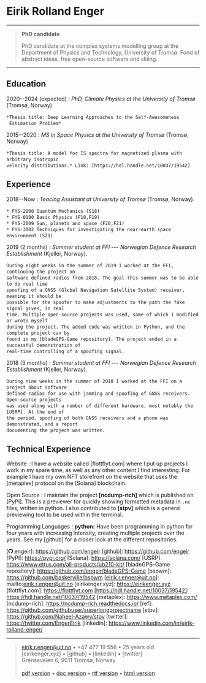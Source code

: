 Eirik Rolland Enger
===================

----

> **PhD candidate**
>
> PhD candidate at the complex systems modelling group at the Department of Physics and
> Technology, University of Tromsø. Fond of abstract ideas, free open-source software and
> skiing.

----

Education
---------

2020--2024 (expected)
:   *PhD, Climate Physics at the University of Tromsø* (Tromsø, Norway)

    *Thesis title: Deep Learning Approaches to the Self-Awesomeness
     Estimation Problem*

2015--2020
:   *MS in Space Physics at the University of Tromsø* (Tromsø, Norway)

    *Thesis title: A model for IS spectra for magnetized plasma with arbitrary isotropic
    velocity distributions.* Link: [https://hdl.handle.net/10037/19542]

Experience
----------

<!-- ----------                                              ---------- -->
<!-- **University of Tromsø:**                               2018-- -->
<!-- *Teaching Assistant*                                    Tromsø -->
<!-- ----------                                              ---------- -->

2018--Now
:   *Teacing Assistant at University of Tromsø* (Tromsø, Norway).

    * FYS-2000 Quantum Mechanics (S18)
    * FYS-0100 Basic Physics (F18,F19)
    * FYS-2009 Sun, planets and space (F20,F21)
    * FYS-3002 Techniques for investigating the near-earth space environment (S21)


<!-- ----------                                              ---------- -->
<!-- **FFI --- Norwegian Defence Research Establishment:**   June 2019--July 2019 -->
<!-- *Summer student*                                        Kjeller -->
<!-- ----------                                              ---------- -->

2019 (2 months)
:   *Summer student at FFI --- Norwegian Defence Research Establishment* (Kjeller, Norway).

    During eight weeks in the summer of 2019 I worked at the FFI, continuing the project on
    software defined radios from 2018. The goal this summer was to be able to do real time
    spoofing of a GNSS (Global Navigation Satellite System) receiver, meaning it should be
    possible for the spoofer to make adjustments to the path the fake signal gives, in real
    time. Multiple open-source projects was used, some of which I modified or wrote myself
    during the project. The added code was written in Python, and the complete project can by
    found in my [bladeGPS-Game repository]. The project ended in a successful demonstration of
    real-time controlling of a spoofing signal.

<!-- ----------                                              ---------- -->
<!-- **FFI --- Norwegian Defence Research Establishment:**   June 2018--August 2018 -->
<!-- *Summer student*                                        Kjeller -->
<!-- ----------                                              ---------- -->

2018 (3 months)
:   *Summer student at FFI --- Norwegian Defence Research Establishment* (Kjeller, Norway).

    During nine weeks in the summer of 2018 I worked at the FFI on a project about software
    defined radios for use with jamming and spoofing of GNSS receivers. Open-source projects
    was used along with a number of different hardware, most notably the [USRP]. At the end of
    the period, spoofing of both GNSS receivers and a phone was demonstrated, and a report
    documenting the project was written.

Technical Experience
--------------------

Website
:   I have a website called [flottflyt.com] where I put up projects I work in my spare
    time, as well as any other content I find interesting. For example I have my own NFT
    storefront on the website that uses the [metaplex] protocol on the [Solana]
    blockchain.

Open Source
:   I maintain the project **[ncdump-rich]** which is published on [PyPI]. This is
    a previewer for quickly showing formatted metadata in `.nc` files, written in python.
    I also contributed to **[stpv]** which is a general previewing tool to be used within
    the terminal.

Programming Languages
:   **python:**
    Have been programming in python for four years with increasing intensity, creating
    multiple projects over the years. See my [github] for a closer look at the different
    repositories.

<!-- :   **shell:** -->
<!--     Since switching to linux and more minimalistic window managers than the standard GNOME -->
<!--     window manager on Ubuntu, specifically the [bspwm], I have been working more and more -->
<!--     in shell scripts to customise my set up. -->

[![](../images/github-logo2.png) engeir]: https://github.com/engeir
[github]: https://github.com/engeir
[PyPI]: https://pypi.org/
[Solana]: https://solana.com/
[USRP]: https://www.ettus.com/all-products/ub210-kit/
[bladeGPS-Game repository]: https://github.com/engeir/bladeGPS-Game
[bspwm]: https://github.com/baskerville/bspwm
[eirik.r.enger@uit.no]: mailto:eirik.r.enger@uit.no
[eirikenger.xyz]: https://eirikenger.xyz
[flottflyt.com]: https://flottflyt.com
[https://hdl.handle.net/10037/19542]: https://hdl.handle.net/10037/19542
[metaplex]: https://www.metaplex.com/
[ncdump-rich]: https://ncdump-rich.readthedocs.io/
[ref]: https://github.com/githubuser/superlongprojectname
[stpv]: https://github.com/Naheel-Azawy/stpv
[twitter]: https://twitter.com/EngerEirik
[linkedin]: https://www.linkedin.com/in/eirik-rolland-enger/

[pdf version]: http://resume.eirikenger.xyz/index.pdf
[rtf version]: http://resume.eirikenger.xyz/index.rft
[html version]: http://resume.eirikenger.xyz/index.html
[doc version]: http://resume.eirikenger.xyz/index.docx

<!-- > [eirikenger.xyz] • [![](../images/github-logo2.png) engeir]\ -->

----

> <eirik.r.enger@uit.no> • +47 477 19 556 • 25 years old\
> [eirikenger.xyz] • [github] • [linkedin] • [twitter]\
> Grenseveien 6, 9011 Tromsø, Norway\
> \
> [pdf version] • [doc version] • [rtf version] • [html version]
